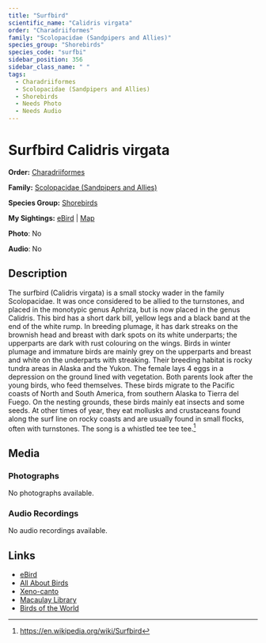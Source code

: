 ```yaml
---
title: "Surfbird"
scientific_name: "Calidris virgata"
order: "Charadriiformes"
family: "Scolopacidae (Sandpipers and Allies)"
species_group: "Shorebirds"
species_code: "surfbi"
sidebar_position: 356
sidebar_class_name: " "
tags: 
  - Charadriiformes
  - Scolopacidae (Sandpipers and Allies)
  - Shorebirds
  - Needs Photo
  - Needs Audio
---
```


# Surfbird <span className='sci_name'>Calidris virgata</span>

**Order:** [Charadriiformes](/tags/charadriiformes)

**Family:** [Scolopacidae (Sandpipers and Allies)](/tags/scolopacidae-sandpipers-and-allies)

**Species Group:** [Shorebirds](/tags/shorebirds)

**My Sightings:** [eBird](https://ebird.org/lifelist?r=world&time=life&spp=surfbi) | [Map](/map?species_code=surfbi)

**Photo**: No 

**Audio**: No

## Description
The surfbird (Calidris virgata) is a small stocky wader in the family Scolopacidae. It was once considered to be allied to the turnstones, and placed in the monotypic genus Aphriza, but is now placed in the genus Calidris.
This bird has a short dark bill, yellow legs and a black band at the end of the white rump. In breeding plumage, it has dark streaks on the brownish head and breast with dark spots on its white underparts; the upperparts are dark with rust colouring on the wings. Birds in winter plumage and immature birds are mainly grey on the upperparts and breast and white on the underparts with streaking.
Their breeding habitat is rocky tundra areas in Alaska and the Yukon. The female lays 4 eggs in a depression on the ground lined with vegetation. Both parents look after the young birds, who feed themselves.
These birds migrate to the Pacific coasts of North and South America, from southern Alaska to Tierra del Fuego.
On the nesting grounds, these birds mainly eat insects and some seeds. At other times of year, they eat mollusks and crustaceans found along the surf line on rocky coasts and are usually found in small flocks, often with turnstones.
The song is a whistled tee tee tee.[^1]

[^1]: https://en.wikipedia.org/wiki/Surfbird

## Media
### Photographs
No photographs available.

### Audio Recordings
No audio recordings available.

## Links
* [eBird](https://ebird.org/species/surfbi) 
* [All About Birds](https://www.allaboutbirds.org/guide/surfbi) 
* [Xeno-canto](https://www.xeno-canto.org/species/calidris-virgata) 
* [Macaulay Library](https://search.macaulaylibrary.org/catalog?taxonCode=surfbi&sort=rating_rank_desc)
* [Birds of the World](https://birdsoftheworld.org/bow/species/surfbi)
